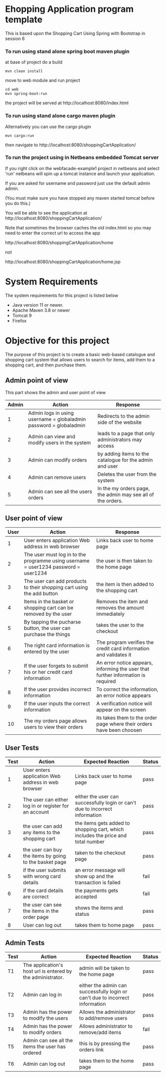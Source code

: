 # Ehopping Application program template

This is based upon the Shopping Cart Using Spring with Bootstrap in session 6



### To run using stand alone spring boot maven plugin

at base of project do a build
```
mvn clean install
```
move to web module and run project
```
cd web
mvn spring-boot:run
```
the project will be served at http://localhost:8080/index.html

### To run using stand alone cargo maven plugin

Alternatively you can use the cargo plugin
```
mvn cargo:run
```
then navigate to http://localhost:8080/shoppingCartApplication/


### To run the project using  in Netbeans embedded Tomcat server

If you right click on the webfacade-example1 project in netbeans and select 'run' netbeans will spin up a tomcat instance and launch your application.

If you are asked for username and password just use the default admin admin.
 
(You must make sure you have stopped any maven started tomcat before you do this.)

You will be able to see the application at http://localhost:8080/shoppingCartApplication/

Note that sometimes the browser caches the old index.html so you may need to enter the correct url to access the app

http://localhost:8080/shoppingCartApplication/home

not

http://localhost:8080/shoppingCartApplication/home.jsp

# System Requirements
The system requirements for this project is listed below 

- Java version 11 or newer.
- Apache Maven 3.8 or newer
- Tomcat 9
- Firefox
# Objective for this project 
The purpose of this project is to create a basic web-based catalogue and shopping cart system that allows users to search for items, add them to a shopping cart, and then purchase them.

## Admin point of view

This part shows the admin and user point of view

| Admin | Action | Response|
|------|--------|---------|
| 1 | Admin logs in using username = globaladmin password = globaladmin | Redirects to the admin side of the website | 
| 2 | Admin can view and modify users in the system| leads to a page that only administrators may access|
| 3 | Admin can modify orders | by adding items to the catalogue for the admin and user|
| 4 | Admin can remove users | Deletes the user from the system |
| 5 | Admin can see all the users orders| In the my orders page, the admin may see all of the orders.|

## User point of view

|User | Action | Response|
|------|--------|---------|
| 1 | User enters application Web address in web browser | Links back user to home page |
| 2 | The user must log in to the programme using username = user1234 password = user1234| the user is then taken to the home page
| 3 | The user can add products to their shopping cart using the add button| the item is then added to the shopping cart |
| 4 | Items in the basket or shopping cart can be removed by the user | Removes the item and removes the amount immediately|
| 5 | By tapping the pucharse button, the user can purchase the things | takes the user to the checkout |
| 6 | The right card information is entered by the user | The program verifies the credit card information and validates it
| 7 |If the user forgets to submit his or her credit card information | An error notice appears, informing the user that further information is required|
| 8 | If the user provides incorrect information| To correct the information, an error notice appears |
| 9 | If the user inputs the correct information | A verification notice will appear on the screen |
| 10 | The my orders page allows users to view their orders | its takes them to the order page where their orders have been choosen|

## User Tests

| Test | Action| Expected Reaction| Status |
| --------- | --------------------------- | -------------------------------- | ------ |
| 1 | User enters application Web address in web browser | Links back user to home page |pass  |
| 2 | The user can either log in or register for an account | either the user can successfully login or can't due to incorrect information  | pass  |
| 3 | the user can add any items to the shopping cart | the items gets added to shopping cart, which includes the price and total number | pass |
| 4 | the user can buy the items by going to the basket page | taken to the checkout page | pass   |
| 5 | if the user submits with wrong card details | an error message will show up and the transaction is failed | fail |
| 6 | if the card details are correct | the payments gets accepted|  fail  |
| 7 | the user can see the items in the order page | shows the items and status | pass   |
| 8 | User can log out | takes them to home page | pass   |

## Admin Tests


| Test | Action| Expected Reaction| Status |
| --------- | --------------------------- | -------------------------------- | ------ |
| T1 | The application's host url is entered by the administrator. | admin will be taken to the home page | pass |
| T2 | Admin can log in | either the admin can successfully login or can't due to incorrect information| pass  |
| T3 | Admin has the power to modify the users| Allows the administrator to add/remove users | pass   |
| T4 | Admin has the power to modify orders| Allows administrator to remove/add items | fail  |
| T5 | Admin can see all the items the user has ordered | this is by pressing the orders link | pass | 
| T6 | Admin can log out |  takes them to the home page|  pass   |
